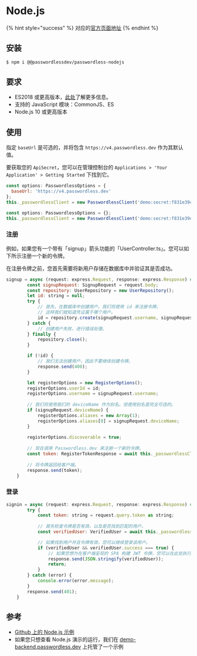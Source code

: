 # Node.js

{% hint style="success" %}
对应的[官方页面地址](https://docs.passwordless.dev/guide/backend/nodejs.html)
{% endhint %}

## 安装 <a href="#installation" id="installation"></a>

```sh
$ npm i @@passwordlessdev/passwordless-nodejs
```

## 要求 <a href="#requirements" id="requirements"></a>

* ES2018 或更高版本，[此处](https://node.green/)了解更多信息。
* 支持的 JavaScript 模块：CommonJS、ES
* Node.js 10 或更高版本

## 使用 <a href="#using" id="using"></a>

指定 `baseUrl` 是可选的，并将包含 `https://v4.passwordless.dev` 作为其默认值。

要获取您的 `ApiSecret`，您可以在管理控制台的 `Applications > 'Your Application' > Getting Started` 下找到它。

```javascript
const options: PasswordlessOptions = {
  baseUrl: 'https://v4.passwordless.dev'
};
this._passwordlessClient = new PasswordlessClient('demo:secret:f831e39c29e64b77aba547478a4b3ec6', options);
```

```javascript
const options: PasswordlessOptions = {};
this._passwordlessClient = new PasswordlessClient('demo:secret:f831e39c29e64b77aba547478a4b3ec6', options);
```

### 注册 <a href="#registration" id="registration"></a>

例如，如果您有一个带有「signup」箭头功能的「UserController.ts」。您可以如下所示注册一个新的令牌。

在注册令牌之前，您首先需要将新用户存储在数据库中并验证其是否成功。

```javascript
signup = async (request: express.Request, response: express.Response) => {
        const signupRequest: SignupRequest = request.body;
        const repository: UserRepository = new UserRepository();
        let id: string = null;
        try {
            // 首先，在数据库中创建用户。我们将使用 id 来注册令牌。
            // 这样我们就知道凭证属于哪个用户。
            id = repository.create(signupRequest.username, signupRequest.firstName, signupRequest.lastName);
        } catch {
            // 创建用户失败，进行错误处理。
        } finally {
            repository.close();
        }

        if (!id) {
            // 我们无法创建用户，因此不要继续创建令牌。
            response.send(400);
        }

        let registerOptions = new RegisterOptions();
        registerOptions.userId = id;
        registerOptions.username = signupRequest.username;
        
        // 我们将使用我们的 deviceName 作为别名。但使用别名是完全可选的。
        if (signupRequest.deviceName) {
            registerOptions.aliases = new Array(1);
            registerOptions.aliases[0] = signupRequest.deviceName;
        }
        
        registerOptions.discoverable = true;
        
        // 现在调用 Passwordless.dev 来注册一个新的令牌。
        const token: RegisterTokenResponse = await this._passwordlessClient.createRegisterToken(registerOptions);
        
        // 将令牌返回给客户端。
        response.send(token);
    }
```

### 登录 <a href="#logging-in" id="logging-in"></a>

```javascript
signin = async (request: express.Request, response: express.Response) => {
        try {
            const token: string = request.query.token as string;
            
            // 首先检查令牌是否有效，以及是否找到匹配的用户。
            const verifiedUser: VerifiedUser = await this._passwordlessClient.verifyToken(token);

            // 如果找到用户并且令牌有效，您可以继续登录该用户。
            if (verifiedUser && verifiedUser.success === true) {
                // 如果您想为在客户端呈现的 SPA 构建 JWT 令牌，您可以在此处执行此操作。
                response.send(JSON.stringify(verifiedUser));
                return;
            }
        } catch (error) {
            console.error(error.message);
        }
        response.send(401);
    }
```

## 参考 <a href="#references" id="references"></a>

* [Github 上的 Node.js 示例](https://github.com/passwordless/passwordless-nodejs-example)
* 如果您只想查看 Node.js 演示的运行，我们在 [demo-backend.passwordless.dev](https://demo-backend.passwordless.dev/) 上托管​​了一个示例
